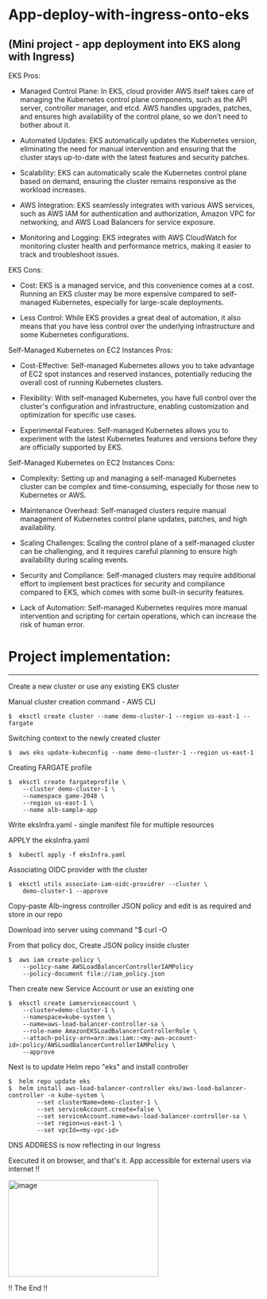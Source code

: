 # App-deploy-with-ingress-onto-eks
(Mini project - app deployment into EKS along with Ingress)
--------------------------------------------------------------------------------------------------------------------------------------
EKS Pros:
- Managed Control Plane: In EKS, cloud provider AWS itself takes care of managing the Kubernetes control plane components, such as the API server, controller manager, and etcd. AWS handles upgrades, patches, and ensures high availability of the control plane, so we don’t need to bother about it. 

- Automated Updates: EKS automatically updates the Kubernetes version, eliminating the need for manual intervention and ensuring that the cluster stays up-to-date with the latest features and security patches.

- Scalability: EKS can automatically scale the Kubernetes control plane based on demand, ensuring the cluster remains responsive as the workload increases.

- AWS Integration: EKS seamlessly integrates with various AWS services, such as AWS IAM for authentication and authorization, Amazon VPC for networking, and AWS Load Balancers for service exposure.

- Monitoring and Logging: EKS integrates with AWS CloudWatch for monitoring cluster health and performance metrics, making it easier to track and troubleshoot issues.

EKS Cons:
- Cost: EKS is a managed service, and this convenience comes at a cost. Running an EKS cluster may be more expensive compared to self-managed Kubernetes, especially for large-scale deployments.

- Less Control: While EKS provides a great deal of automation, it also means that you have less control over the underlying infrastructure and some Kubernetes configurations.

Self-Managed Kubernetes on EC2 Instances Pros:
- Cost-Effective: Self-managed Kubernetes allows you to take advantage of EC2 spot instances and reserved instances, potentially reducing the overall cost of running Kubernetes clusters.

- Flexibility: With self-managed Kubernetes, you have full control over the cluster's configuration and infrastructure, enabling customization and optimization for specific use cases.

- Experimental Features: Self-managed Kubernetes allows you to experiment with the latest Kubernetes features and versions before they are officially supported by EKS.

Self-Managed Kubernetes on EC2 Instances Cons:
- Complexity: Setting up and managing a self-managed Kubernetes cluster can be complex and time-consuming, especially for those new to Kubernetes or AWS.

- Maintenance Overhead: Self-managed clusters require manual management of Kubernetes control plane updates, patches, and high availability.

- Scaling Challenges: Scaling the control plane of a self-managed cluster can be challenging, and it requires careful planning to ensure high availability during scaling events.

- Security and Compliance: Self-managed clusters may require additional effort to implement best practices for security and compliance compared to EKS, which comes with some built-in security      features.

- Lack of Automation: Self-managed Kubernetes requires more manual intervention and scripting for certain operations, which can increase the risk of human error.

# Project implementation:
------------------------------------------------------------------------------------------------------------------------------------
Create a new cluster or use any existing EKS cluster

Manual cluster creation command - AWS CLI

    $  eksctl create cluster --name demo-cluster-1 --region us-east-1 --fargate

Switching context to the newly created cluster

    $  aws eks update-kubeconfig --name demo-cluster-1 --region us-east-1

Creating FARGATE profile

    $  eksctl create fargateprofile \
        --cluster demo-cluster-1 \
        --namespace game-2048 \
        --region us-east-1 \
        --name alb-sample-app

Write eksInfra.yaml - single manifest file for multiple resources

APPLY the eksInfra.yaml

    $  kubectl apply -f eksInfra.yaml

Associating OIDC provider with the cluster

    $  eksctl utils associate-iam-oidc-providrer --cluster \
        demo-cluster-1 --approve

Copy-paste Alb-ingress controller JSON policy and edit is as required and store in our repo

Download into server using command "$ curl -O <custom-JSON-policy-github-link>

From that policy doc, Create JSON policy inside cluster

    $  aws iam create-policy \
        --policy-name AWSLoadBalancerControllerIAMPolicy
        --policy-document file://iam_policy.json 

Then create new Service Account or use an existing one

    $  eksctl create iamserviceaccount \
        --cluster=demo-cluster-1 \
        --namespace=kube-system \
        --name=aws-load-balancer-controller-sa \
        --role-name AmazonEKSLoadBalancerControllerRole \
        --attach-policy-arn=arn:aws:iam::<my-aws-account-id>:policy/AWSLoadBalancerControllerIAMPolicy \
        --approve

Next is to update Helm repo "eks" and install controller

    $  helm repo update eks
    $  helm install aws-load-balancer-controller eks/aws-load-balancer-controller -n kube-system \
            --set clusterName=demo-cluster-1 \
            --set serviceAccount.create=false \
            --set serviceAccount.name=aws-load-balancer-controller-sa \
            --set region=us-east-1 \
            --set vpcId=<my-vpc-id>

DNS ADDRESS is now reflecting in our Ingress

Executed it on browser, and that's it. App accessible for external users via internet !!

<img width="302" height="194" alt="image" src="https://github.com/user-attachments/assets/ba730349-7cca-44a2-9c4c-0ad5c78d46c8" />


!!  The End !!

